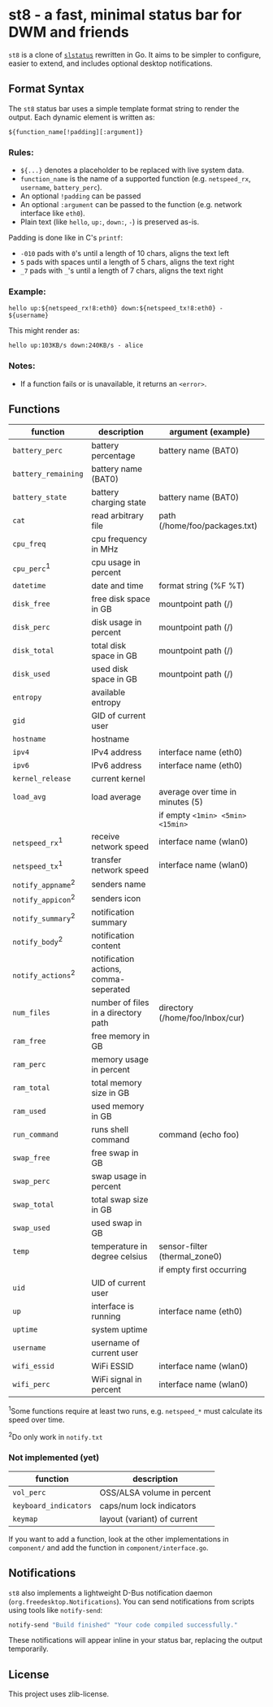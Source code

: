 # st8 - a fast, minimal status bar for DWM and friends

`st8` is a clone of [`slstatus`](https://tools.suckless.org/slstatus/) rewritten in Go.
It aims to be simpler to configure, easier to extend, and includes optional desktop notifications.

## Format Syntax

The `st8` status bar uses a simple template format string to render the output. Each dynamic element is written as:

```
${function_name[!padding][:argument]}
```

### Rules:

- `${...}` denotes a placeholder to be replaced with live system data.
- `function_name` is the name of a supported function (e.g. `netspeed_rx`, `username`, `battery_perc`).
- An optional `!padding` can be passed
- An optional `:argument` can be passed to the function (e.g. network interface like `eth0`).
- Plain text (like `hello`, `up:`, `down:`, `-`) is preserved as-is.

Padding is done like in C's `printf`:

- `-010` pads with `0`'s until a length of 10 chars, aligns the text left
- `5` pads with spaces until a length of 5 chars, aligns the text right
- `_7` pads with `_`'s until a length of 7 chars, aligns the text right

### Example:

```
hello up:${netspeed_rx!8:eth0} down:${netspeed_tx!8:eth0} - ${username}
```

This might render as:

```
hello up:103KB/s down:240KB/s - alice
```

### Notes:
- If a function fails or is unavailable, it returns an `<error>`.

## Functions

| function                     | description                           | argument (example)               |
| ---------------------------- | ------------------------------------- | -------------------------------- |
| `battery_perc`               | battery percentage                    | battery name (BAT0)              |
| `battery_remaining`          | battery name (BAT0)                   |
| `battery_state`              | battery charging state                | battery name (BAT0)              |
| `cat`                        | read arbitrary file                   | path (/home/foo/packages.txt)    |
| `cpu_freq`                   | cpu frequency in MHz                  |                                  |
| `cpu_perc`<sup>1</sup>       | cpu usage in percent                  |                                  |
| `datetime`                   | date and time                         | format string (%F %T)            |
| `disk_free`                  | free disk space in GB                 | mountpoint path (/)              |
| `disk_perc`                  | disk usage in percent                 | mountpoint path (/)              |
| `disk_total`                 | total disk space in GB                | mountpoint path (/)              |
| `disk_used`                  | used disk space in GB                 | mountpoint path (/)              |
| `entropy`                    | available entropy                     |                                  |
| `gid`                        | GID of current user                   |                                  |
| `hostname`                   | hostname                              |                                  |
| `ipv4`                       | IPv4 address                          | interface name (eth0)            |
| `ipv6`                       | IPv6 address                          | interface name (eth0)            |
| `kernel_release`             | current kernel                        |                                  |
| `load_avg`                   | load average                          | average over time in minutes (5) |
|                              |                                       | if empty `<1min> <5min> <15min>` |
| `netspeed_rx`<sup>1</sup>    | receive network speed                 | interface name (wlan0)           |
| `netspeed_tx`<sup>1</sup>    | transfer network speed                | interface name (wlan0)           |
| `notify_appname`<sup>2</sup> | senders name                          |                                  |
| `notify_appicon`<sup>2</sup> | senders icon                          |                                  |
| `notify_summary`<sup>2</sup> | notification summary                  |                                  |
| `notify_body`<sup>2</sup>    | notification content                  |                                  |
| `notify_actions`<sup>2</sup> | notification actions, comma-seperated |                                  |
| `num_files`                  | number of files in a directory  path  | directory (/home/foo/Inbox/cur)  |
| `ram_free`                   | free memory in GB                     |                                  |
| `ram_perc`                   | memory usage in percent               |                                  |
| `ram_total`                  | total memory size in GB               |                                  |
| `ram_used`                   | used memory in GB                     |                                  |
| `run_command`                | runs shell command                    | command (echo foo)               |
| `swap_free`                  | free swap in GB                       |                                  |
| `swap_perc`                  | swap usage in percent                 |                                  |
| `swap_total`                 | total swap size in GB                 |                                  |
| `swap_used`                  | used swap in GB                       |                                  |
| `temp`                       | temperature in degree celsius         | sensor-filter (thermal_zone0)    |
|                              |                                       | if empty first occurring         |
| `uid`                        | UID of current user                   |                                  |
| `up`                         | interface is running                  | interface name (eth0)            |
| `uptime`                     | system uptime                         |                                  |
| `username`                   | username of current user              |                                  |
| `wifi_essid`                 | WiFi ESSID                            | interface name (wlan0)           |
| `wifi_perc`                  | WiFi signal in percent                | interface name (wlan0)           |

<sup>1</sup>Some functions require at least two runs, e.g. `netspeed_*` must calculate its speed over time.

<sup>2</sup>Do only work in `notify.txt`

### Not implemented (yet)

| function              | description                 |
| --------------------- | --------------------------- |
| `vol_perc`            | OSS/ALSA volume in percent  |
| `keyboard_indicators` | caps/num lock indicators    |
| `keymap`              | layout (variant) of current |

If you want to add a function, look at the other implementations in `component/` and add the function in `component/interface.go`.

## Notifications

`st8` also implements a lightweight D-Bus notification daemon (`org.freedesktop.Notifications`).
You can send notifications from scripts using tools like `notify-send`:

```sh
notify-send "Build finished" "Your code compiled successfully."
```

These notifications will appear inline in your status bar, replacing the output temporarily.

## License

This project uses zlib-license.